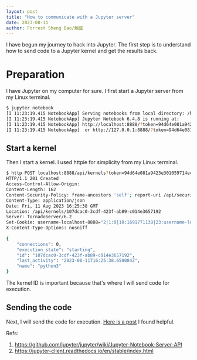 ```yaml
---
layout: post
title: "How to communicate with a Jupyter server"
date: 2023-08-11  
author: Forrest Sheng Bao/鮑盛
---
```


I have begun my journey to hack into Jupyter. The first step is to understand how to send code to a Jupyter kernel and get the results back. 

# Preparation

I have Jupyter on my computer for sure. I first start a Jupyter server from my Linux terminal. 

```sh
$ jupyter notebook
[I 11:23:19.415 NotebookApp] Serving notebooks from local directory: /home/forrest/repos/Funix/funix
[I 11:23:19.415 NotebookApp] Jupyter Notebook 6.4.8 is running at:
[I 11:23:19.415 NotebookApp] http://localhost:8888/?token=94d64e081a9423e301059714ec73b60842d26380ad1e2fae
[I 11:23:19.415 NotebookApp]  or http://127.0.0.1:8888/?token=94d64e081a9423e301059714ec73b60842d26380ad1e2fae
```

## Start a kernel

Then I start a kernel. I used httpie for simplicity from my Linux terminal.  

```sh
$ http POST localhost:8888/api/kernels?token=94d64e081a9423e301059714ec73b60842d26380ad1e2fae 
HTTP/1.1 201 Created
Access-Control-Allow-Origin: 
Content-Length: 162
Content-Security-Policy: frame-ancestors 'self'; report-uri /api/security/csp-report; default-src 'none'
Content-Type: application/json
Date: Fri, 11 Aug 2023 16:25:38 GMT
Location: /api/kernels/107dcac0-3cdf-423f-ab89-c014e3657192
Server: TornadoServer/6.2
Set-Cookie: username-localhost-8888="2|1:0|10:1691771138|23:username-localhost-8888|44:ZmZiMzVlYTY4N2IwNDQ1YWI0NzhiNzQxYzZiMTQ2MDE=|d391c388d50e13f772216bad82cba432142e287ece96bfe3b0b267e80544f4c9"; expires=Sun, 10 Sep 2023 16:25:38 GMT; HttpOnly; Path=/                                                                                                                                
X-Content-Type-Options: nosniff                                                                                                                                                                
                                                                                                                                                                                               
{
    "connections": 0,
    "execution_state": "starting",
    "id": "107dcac0-3cdf-423f-ab89-c014e3657192",
    "last_activity": "2023-08-11T16:25:38.650084Z",
    "name": "python3"
}
```

The kernel ID is important because that's where I will send code for execution. 

## Sending the code 
Next, I will send the code for execution. [Here is a post](https://stackoverflow.com/questions/54475896/interact-with-jupyter-notebooks-via-api) I found helpful. 

Refs: 
1. https://github.com/jupyter/jupyter/wiki/Jupyter-Notebook-Server-API
2. https://jupyter-client.readthedocs.io/en/stable/index.html

